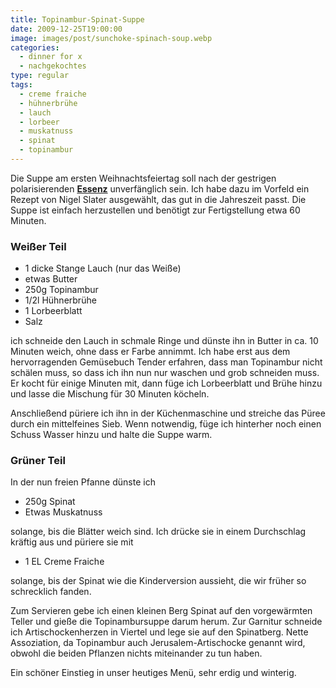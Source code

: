 ```yaml
---
title: Topinambur-Spinat-Suppe
date: 2009-12-25T19:00:00
image: images/post/sunchoke-spinach-soup.webp
categories: 
  - dinner for x
  - nachgekochtes
type: regular
tags: 
  - creme fraiche
  - hühnerbrühe
  - lauch
  - lorbeer
  - muskatnuss
  - spinat
  - topinambur
---
```




Die Suppe am ersten Weihnachtsfeiertag soll nach der gestrigen polarisierenden **[Essenz](../rote-bete-essenz)** unverfänglich sein. Ich habe dazu im Vorfeld ein Rezept von Nigel Slater ausgewählt, das gut in die Jahreszeit passt. Die Suppe ist einfach herzustellen und benötigt zur Fertigstellung etwa 60 Minuten.

### Weißer Teil

* 1 dicke Stange Lauch (nur das Weiße) 
* etwas Butter 
* 250g Topinambur 
* 1/2l Hühnerbrühe 
* 1 Lorbeerblatt 
* Salz

ich schneide den Lauch in schmale Ringe und dünste ihn in Butter in ca. 10 Minuten weich, ohne dass er Farbe annimmt. Ich habe erst aus dem hervorragenden Gemüsebuch Tender erfahren, dass man Topinambur nicht schälen muss, so dass ich ihn nun nur waschen und grob schneiden muss. Er kocht für einige Minuten mit, dann füge ich Lorbeerblatt und Brühe hinzu und lasse die Mischung für 30 Minuten köcheln.

Anschließend püriere ich ihn in der Küchenmaschine und streiche das Püree durch ein mittelfeines Sieb. Wenn notwendig, füge ich hinterher noch einen Schuss Wasser hinzu und halte die Suppe warm.

### Grüner Teil

In der nun freien Pfanne dünste ich

* 250g Spinat 
* Etwas Muskatnuss

solange, bis die Blätter weich sind. Ich drücke sie in einem Durchschlag kräftig aus und püriere sie mit

* 1 EL Creme Fraiche

solange, bis der Spinat wie die Kinderversion aussieht, die wir früher so schrecklich fanden.

Zum Servieren gebe ich einen kleinen Berg Spinat auf den vorgewärmten Teller und gieße die Topinambursuppe darum herum. Zur Garnitur schneide ich Artischockenherzen in Viertel und lege sie auf den Spinatberg. Nette Assoziation, da Topinambur auch Jerusalem-Artischocke genannt wird, obwohl die beiden Pflanzen nichts miteinander zu tun haben.

Ein schöner Einstieg in unser heutiges Menü, sehr erdig und winterig.
